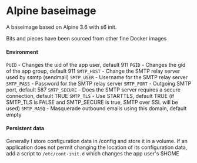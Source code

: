 Alpine baseimage
================

A baseimage based on Alpine 3.6 with s6 init.

Bits and pieces have been sourced from other fine Docker images

#### Environment

 `PUID` - Changes the uid of the app user, default 911
 `PGID` - Changes the gid of the app group, default 911
 `SMTP_HOST` - Change the SMTP relay server used by ssmtp (sendmail) 
 `SMTP_USER` - Username for the SMTP relay server
 `SMTP_PASS` - Password for the SMTP relay server
 `SMTP_PORT` - Outgoing SMTP port, default 587
 `SMTP_SECURE` - Does the SMTP server requires a secure connection, default TRUE
 `SMTP_TLS` - Use STARTTLS, default TRUE (if SMTP_TLS is FALSE and SMTP_SECURE is true, SMTP over SSL will be used)
 `SMTP_MASQ` - Masquerade outbound emails using this domain, default empty

#### Persistent data

Generally I store configuration data in /config and store it in a volume. If an application does not permit changing the location of its configuration data, add a script to `/etc/cont-init.d` which changes the app user's $HOME

